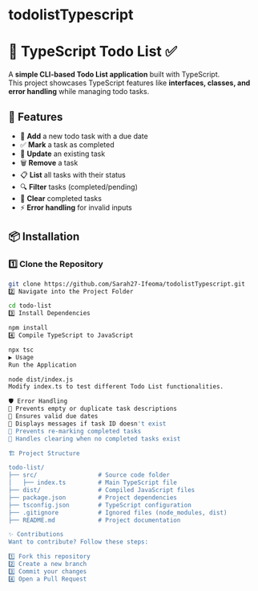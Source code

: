 # todolistTypescript
# 📌 TypeScript Todo List ✅  

A **simple CLI-based Todo List application** built with TypeScript.  
This project showcases TypeScript features like **interfaces, classes, and error handling** while managing todo tasks.  



## 🚀 Features  

- 📌 **Add** a new todo task with a due date  
- ✅ **Mark** a task as completed  
- 📝 **Update** an existing task  
- 🗑️ **Remove** a task  
- 📋 **List** all tasks with their status  
- 🔍 **Filter** tasks (completed/pending)  
- 🧹 **Clear** completed tasks  
- ⚡ **Error handling** for invalid inputs  


## 📦 Installation  

### 1️⃣ **Clone the Repository**  
```sh
git clone https://github.com/Sarah27-Ifeoma/todolistTypescript.git
2️⃣ Navigate into the Project Folder

cd todo-list
3️⃣ Install Dependencies

npm install
4️⃣ Compile TypeScript to JavaScript

npx tsc
▶️ Usage
Run the Application

node dist/index.js
Modify index.ts to test different Todo List functionalities.

🛡️ Error Handling
🛑 Prevents empty or duplicate task descriptions
🛑 Ensures valid due dates
🛑 Displays messages if task ID doesn't exist
🛑 Prevents re-marking completed tasks
🛑 Handles clearing when no completed tasks exist

🏗️ Project Structure

todo-list/  
├── src/                 # Source code folder  
│   ├── index.ts         # Main TypeScript file  
├── dist/                # Compiled JavaScript files  
├── package.json         # Project dependencies  
├── tsconfig.json        # TypeScript configuration  
├── .gitignore           # Ignored files (node_modules, dist)  
├── README.md            # Project documentation  

✨ Contributions
Want to contribute? Follow these steps:

1️⃣ Fork this repository
2️⃣ Create a new branch
3️⃣ Commit your changes
4️⃣ Open a Pull Request
